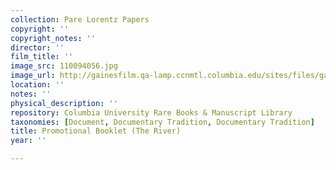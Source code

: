 ```yaml
---
collection: Pare Lorentz Papers
copyright: ''
copyright_notes: ''
director: ''
film_title: ''
image_src: 110094056.jpg
image_url: http://gainesfilm.qa-lamp.ccnmtl.columbia.edu/sites/files/gainesfilm/images/110094056.jpg
location: ''
notes: ''
physical_description: ''
repository: Columbia University Rare Books & Manuscript Library
taxonomies: [Document, Documentary Tradition, Documentary Tradition]
title: Promotional Booklet (The River)
year: ''

---
```

